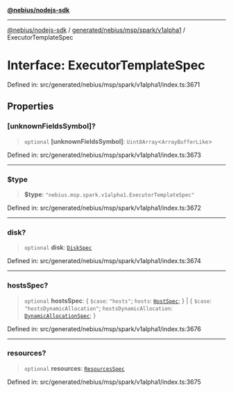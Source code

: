 [**@nebius/nodejs-sdk**](../../../../../../README.md)

---

[@nebius/nodejs-sdk](../../../../../../README.md) / [generated/nebius/msp/spark/v1alpha1](../README.md) / ExecutorTemplateSpec

# Interface: ExecutorTemplateSpec

Defined in: src/generated/nebius/msp/spark/v1alpha1/index.ts:3671

## Properties

### \[unknownFieldsSymbol\]?

> `optional` **\[unknownFieldsSymbol\]**: `Uint8Array`\<`ArrayBufferLike`\>

Defined in: src/generated/nebius/msp/spark/v1alpha1/index.ts:3673

---

### $type

> **$type**: `"nebius.msp.spark.v1alpha1.ExecutorTemplateSpec"`

Defined in: src/generated/nebius/msp/spark/v1alpha1/index.ts:3672

---

### disk?

> `optional` **disk**: [`DiskSpec`](../../../v1alpha1/resource/interfaces/DiskSpec.md)

Defined in: src/generated/nebius/msp/spark/v1alpha1/index.ts:3674

---

### hostsSpec?

> `optional` **hostsSpec**: \{ `$case`: `"hosts"`; `hosts`: [`HostSpec`](../../../v1alpha1/resource/interfaces/HostSpec.md); \} \| \{ `$case`: `"hostsDynamicAllocation"`; `hostsDynamicAllocation`: [`DynamicAllocationSpec`](DynamicAllocationSpec.md); \}

Defined in: src/generated/nebius/msp/spark/v1alpha1/index.ts:3676

---

### resources?

> `optional` **resources**: [`ResourcesSpec`](../../../v1alpha1/resource/interfaces/ResourcesSpec.md)

Defined in: src/generated/nebius/msp/spark/v1alpha1/index.ts:3675

